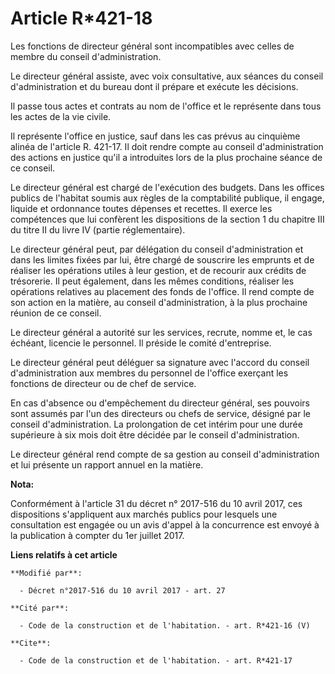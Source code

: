 # Article R*421-18

Les fonctions de directeur général sont incompatibles avec celles de membre du conseil d'administration.

Le directeur général assiste, avec voix consultative, aux séances du conseil d'administration et du bureau dont il prépare et
exécute les décisions.

Il passe tous actes et contrats au nom de l'office et le représente dans tous les actes de la vie civile.

Il représente l'office en justice, sauf dans les cas prévus au cinquième alinéa de l'article R. 421-17. Il doit rendre compte
au conseil d'administration des actions en justice qu'il a introduites lors de la plus prochaine séance de ce conseil.

Le directeur général est chargé de l'exécution des budgets. Dans les offices publics de l'habitat soumis aux règles de la
comptabilité publique, il engage, liquide et ordonnance toutes dépenses et recettes. Il exerce les compétences que lui
confèrent les dispositions de la section 1 du chapitre III du titre II du livre IV (partie réglementaire).

Le directeur général peut, par délégation du conseil d'administration et dans les limites fixées par lui, être chargé de
souscrire les emprunts et de réaliser les opérations utiles à leur gestion, et de recourir aux crédits de trésorerie. Il peut
également, dans les mêmes conditions, réaliser les opérations relatives au placement des fonds de l'office. Il rend compte de
son action en la matière, au conseil d'administration, à la plus prochaine réunion de ce conseil.

Le directeur général a autorité sur les services, recrute, nomme et, le cas échéant, licencie le personnel. Il préside le
comité d'entreprise.

Le directeur général peut déléguer sa signature avec l'accord du conseil d'administration aux membres du personnel de
l'office exerçant les fonctions de directeur ou de chef de service.

En cas d'absence ou d'empêchement du directeur général, ses pouvoirs sont assumés par l'un des directeurs ou chefs de
service, désigné par le conseil d'administration. La prolongation de cet intérim pour une durée supérieure à six mois doit
être décidée par le conseil d'administration.

Le directeur général rend compte de sa gestion au conseil d'administration et lui présente un rapport annuel en la matière.

**Nota:**

Conformément à l'article 31 du décret n° 2017-516 du 10 avril 2017, ces dispositions s'appliquent aux marchés publics pour
lesquels une consultation est engagée ou un avis d'appel à la concurrence est envoyé à la publication à compter du 1er
juillet 2017.

**Liens relatifs à cet article**

	**Modifié par**:

	  - Décret n°2017-516 du 10 avril 2017 - art. 27

	**Cité par**:

	  - Code de la construction et de l'habitation. - art. R*421-16 (V)

	**Cite**:

	  - Code de la construction et de l'habitation. - art. R*421-17
